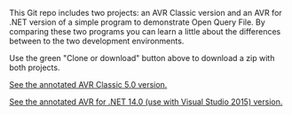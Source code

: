 
This Git repo includes two projects: an AVR Classic version and an AVR for .NET version of a simple program to demonstrate Open Query File. By comparing these two programs you can learn a little about the differences between to the two development environments. 

Use the green "Clone or download" button above to download a zip with both projects.

[See the annotated AVR Classic 5.0 version.](https://asna.github.io/classic-dotnet-opnqryf/opnqryf/classic/formMain.vrf.html)

[See the annotated AVR for .NET 14.0 (use with Visual Studio 2015) version.](https://asna.github.io/classic-dotnet-opnqryf/opnqryf/dotnet/formMain.vr.html)